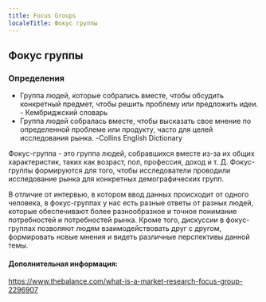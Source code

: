 ```yaml
---
title: Focus Groups
localeTitle: Фокус группы
---
```

## Фокус группы

### Определения

*   Группа людей, которые собрались вместе, чтобы обсудить конкретный предмет, чтобы решить проблему или предложить идеи. - Кембриджский словарь
*   Группа людей собралась вместе, чтобы высказать свое мнение по определенной проблеме или продукту, часто для целей исследования рынка. -Collins English Dictionary

Фокус-группа - это группа людей, собравшихся вместе из-за их общих характеристик, таких как возраст, пол, профессия, доход и т. Д. Фокус-группы формируются для того, чтобы исследователи проводили исследование рынка для конкретных демографических групп.

В отличие от интервью, в котором ввод данных происходит от одного человека, в фокус-группах у нас есть разные ответы от разных людей, которые обеспечивают более разнообразное и точное понимание потребностей и потребностей рынка. Кроме того, дискуссии в фокус-группах позволяют людям взаимодействовать друг с другом, формировать новые мнения и видеть различные перспективы данной темы.

#### Дополнительная информация:

https://www.thebalance.com/what-is-a-market-research-focus-group-2296907